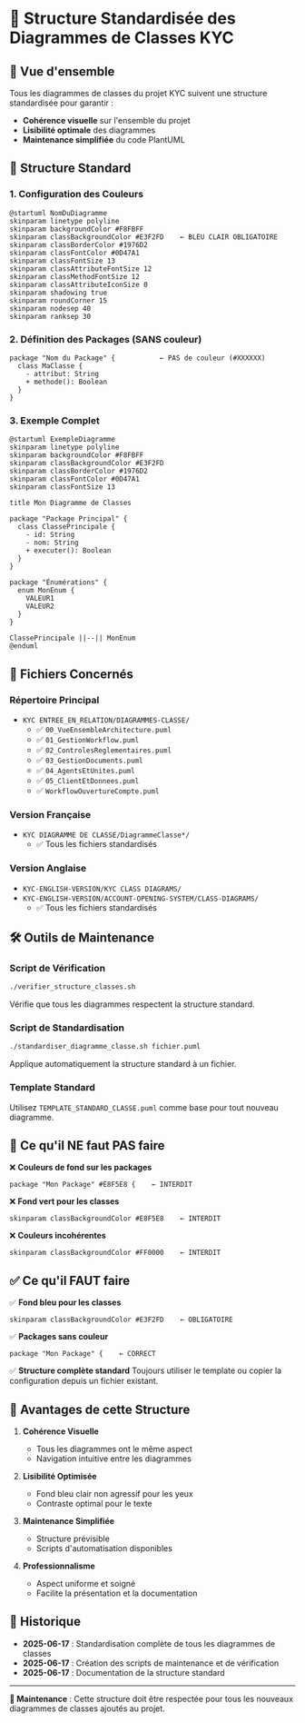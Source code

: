 # 📐 Structure Standardisée des Diagrammes de Classes KYC

## 🎯 Vue d'ensemble

Tous les diagrammes de classes du projet KYC suivent une structure standardisée pour garantir :
- **Cohérence visuelle** sur l'ensemble du projet
- **Lisibilité optimale** des diagrammes
- **Maintenance simplifiée** du code PlantUML

## 🎨 Structure Standard

### 1. **Configuration des Couleurs**
```plantuml
@startuml NomDuDiagramme
skinparam linetype polyline
skinparam backgroundColor #F8FBFF
skinparam classBackgroundColor #E3F2FD    ← BLEU CLAIR OBLIGATOIRE
skinparam classBorderColor #1976D2
skinparam classFontColor #0D47A1
skinparam classFontSize 13
skinparam classAttributeFontSize 12
skinparam classMethodFontSize 12
skinparam classAttributeIconSize 0
skinparam shadowing true
skinparam roundCorner 15
skinparam nodesep 40
skinparam ranksep 30
```

### 2. **Définition des Packages (SANS couleur)**
```plantuml
package "Nom du Package" {           ← PAS de couleur (#XXXXXX)
  class MaClasse {
    - attribut: String
    + methode(): Boolean
  }
}
```

### 3. **Exemple Complet**
```plantuml
@startuml ExempleDiagramme
skinparam linetype polyline
skinparam backgroundColor #F8FBFF
skinparam classBackgroundColor #E3F2FD
skinparam classBorderColor #1976D2
skinparam classFontColor #0D47A1
skinparam classFontSize 13

title Mon Diagramme de Classes

package "Package Principal" {
  class ClassePrincipale {
    - id: String
    - nom: String
    + executer(): Boolean
  }
}

package "Énumérations" {
  enum MonEnum {
    VALEUR1
    VALEUR2
  }
}

ClassePrincipale ||--|| MonEnum
@enduml
```

## 📂 Fichiers Concernés

### Répertoire Principal
- `KYC ENTREE_EN_RELATION/DIAGRAMMES-CLASSE/`
  - ✅ `00_VueEnsembleArchitecture.puml`
  - ✅ `01_GestionWorkflow.puml`
  - ✅ `02_ControlesReglementaires.puml`
  - ✅ `03_GestionDocuments.puml`
  - ✅ `04_AgentsEtUnites.puml`
  - ✅ `05_ClientEtDonnees.puml`
  - ✅ `WorkflowOuvertureCompte.puml`

### Version Française
- `KYC DIAGRAMME DE CLASSE/DiagrammeClasse*/`
  - ✅ Tous les fichiers standardisés

### Version Anglaise
- `KYC-ENGLISH-VERSION/KYC CLASS DIAGRAMS/`
- `KYC-ENGLISH-VERSION/ACCOUNT-OPENING-SYSTEM/CLASS-DIAGRAMS/`
  - ✅ Tous les fichiers standardisés

## 🛠️ Outils de Maintenance

### Script de Vérification
```bash
./verifier_structure_classes.sh
```
Vérifie que tous les diagrammes respectent la structure standard.

### Script de Standardisation
```bash
./standardiser_diagramme_classe.sh fichier.puml
```
Applique automatiquement la structure standard à un fichier.

### Template Standard
Utilisez `TEMPLATE_STANDARD_CLASSE.puml` comme base pour tout nouveau diagramme.

## 🚫 Ce qu'il NE faut PAS faire

❌ **Couleurs de fond sur les packages**
```plantuml
package "Mon Package" #E8F5E8 {    ← INTERDIT
```

❌ **Fond vert pour les classes**
```plantuml
skinparam classBackgroundColor #E8F5E8    ← INTERDIT
```

❌ **Couleurs incohérentes**
```plantuml
skinparam classBackgroundColor #FF0000    ← INTERDIT
```

## ✅ Ce qu'il FAUT faire

✅ **Fond bleu pour les classes**
```plantuml
skinparam classBackgroundColor #E3F2FD    ← OBLIGATOIRE
```

✅ **Packages sans couleur**
```plantuml
package "Mon Package" {    ← CORRECT
```

✅ **Structure complète standard**
Toujours utiliser le template ou copier la configuration depuis un fichier existant.

## 🎯 Avantages de cette Structure

1. **Cohérence Visuelle**
   - Tous les diagrammes ont le même aspect
   - Navigation intuitive entre les diagrammes

2. **Lisibilité Optimisée**
   - Fond bleu clair non agressif pour les yeux
   - Contraste optimal pour le texte

3. **Maintenance Simplifiée**
   - Structure prévisible
   - Scripts d'automatisation disponibles

4. **Professionnalisme**
   - Aspect uniforme et soigné
   - Facilite la présentation et la documentation

## 📅 Historique

- **2025-06-17** : Standardisation complète de tous les diagrammes de classes
- **2025-06-17** : Création des scripts de maintenance et de vérification
- **2025-06-17** : Documentation de la structure standard

---

**🔧 Maintenance** : Cette structure doit être respectée pour tous les nouveaux diagrammes de classes ajoutés au projet.
